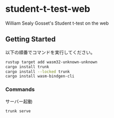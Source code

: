 # student-t-test-web

William Sealy Gosset's Student t-test on the web

## Getting Started

以下の順番でコマンドを実行してください。

```bash
rustup target add wasm32-unknown-unknown
cargo install trunk
cargo install --locked trunk
cargo install wasm-bindgen-cli
```

### Commands

サーバー起動

```bash
trunk serve
```
